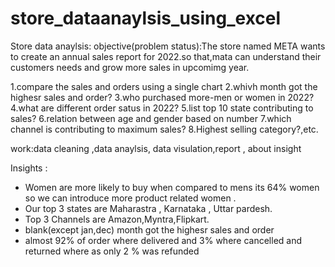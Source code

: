 
# store_dataanaylsis_using_excel
Store data anaylsis:
objective(problem status):The store named META wants to create an annual sales report for 2022.so that,mata can understand their customers needs and grow more sales in upcomimg year.

1.compare the sales and orders using a single chart
2.whivh month got the highesr sales and order?
3.who purchased more-men or women in 2022?
4.what are different order satus in 2022?
5.list top 10 state contributing to sales?
6.relation between age and gender based on number
7.which  channel is contributing to maximum sales?
8.Highest selling category?,etc.
 
work:data cleaning ,data anaylsis, data visulation,report , about insight

Insights :																	
 * Women are more likely to buy when compared to mens its 64% women so we can introduce more 
   product related women .																	
 * Our top 3 states are Maharastra , Karnataka , Uttar pardesh.  														
 * Top 3 Channels are Amazon,Myntra,Flipkart.
 * blank(except jan,dec) month got the highesr sales and order
 * almost 92% of order where delivered and 3% where cancelled and returned where as only 2 % 
   was refunded															
																	
																	
																	
